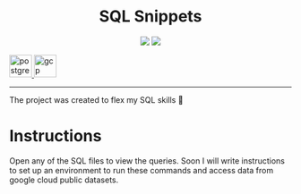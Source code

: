 <h1 align="center">SQL Snippets</h1>

<p align="center">
<img src="https://img.shields.io/badge/Made%20By-Ben--Jamin--Griff-blue" >
<img src="https://badges.frapsoft.com/os/v1/open-source.svg?v=103" >
</p>

<p align="left">
 <a href="https://www.postgresql.org/" target="_blank"> <img src="https://www.vectorlogo.zone/logos/postgresql/postgresql-icon.svg" alt="postgresql" width="40" height="40"/> </a>
 <a href="https://cloud.google.com/" target="_blank"> <img src="https://www.vectorlogo.zone/logos/google_cloud/google_cloud-icon.svg" alt="gcp" width="40" height="40"/> </a>
 </p>

 ---

The project was created to flex my SQL skills 💪 <br>

# Instructions
Open any of the SQL files to view the queries. Soon I will write instructions to set up an environment to run these commands and access data from google cloud public datasets.